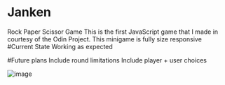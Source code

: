 # Janken
Rock Paper Scissor Game
  This is the first JavaScript game that I made in courtesy of the Odin Project.
    This minigame is fully size responsive 
#Current State
  Working as expected
  
#Future plans
  Include round limitations
  Include player + user choices
  
![image](https://github.com/Dozzap/Janken/assets/78162649/0b4c3de6-7a40-440f-8ba7-c298ebe8d04c)
